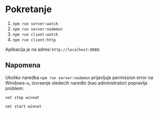 # Pokretanje

1. `npm run server:watch`
2. `npm run server:nodemon`
3. `npm run client:watch`
4. `npm run client:http`

Aplikacija je na adresi `http://localhost:8080`.

## Napomena

Ukoliko naredba `npm run server:nodemon` prijavljuje permission error na Windows-u, izvrsenje sledecih naredbi (kao administrator) popravlja problem:

`net stop winnat`

`net start winnat`
